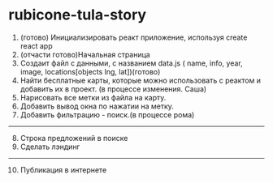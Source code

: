 # rubicone-tula-story

1. (готово) Инициализировать реакт приложение, используя create react app
2. (отчасти готово)Начальная страница 
3. Создаит файл с данными, с названием data.js ( name, info, year, image, locations[objects lng, lat])(готово)
4. Найти бесплатные карты, которые можно использовать с реактом и добавить их в проект. (в процессе изменения. Саша)
5. Нарисовать все метки из файла на карту.
6. Добавить вывод окна по нажатии на метку.
7. Добавить фильтрацию - поиск.(в процессе рома)
-------------------------------------------
8. Строка предложений в поиске
9. Сделать лэндинг 
-------------------------------------------
10. Публикация в интернете
